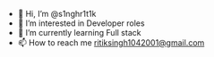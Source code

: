 - 👋 Hi, I’m @s1nghr1t1k
- 👀 I’m interested in Developer roles
- 🌱 I’m currently learning Full stack
- 📫 How to reach me ritiksingh1042001@gmail.com

<!---
s1nghr1t1k/s1nghr1t1k is a ✨ special ✨ repository because its `README.md` (this file) appears on your GitHub profile.
You can click the Preview link to take a look at your changes.
--->
